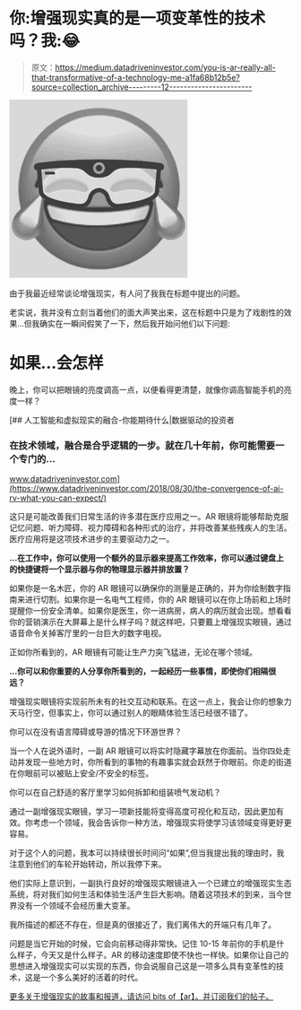 # 你:增强现实真的是一项变革性的技术吗？我:😂

> 原文：<https://medium.datadriveninvestor.com/you-is-ar-really-all-that-transformative-of-a-technology-me-a1fa68b12b5e?source=collection_archive---------12----------------------->

![](img/d467a05d4b5e5dd2688a2163d9f26703.png)

由于我最近经常谈论增强现实，有人问了我我在标题中提出的问题。

老实说，我并没有立刻当着他们的面大声笑出来，这在标题中只是为了戏剧性的效果…但我确实在一瞬间假笑了一下，然后我开始问他们以下问题:

# 如果…会怎样

晚上，你可以把眼镜的亮度调高一点，以便看得更清楚，就像你调高智能手机的亮度一样？

[](https://www.datadriveninvestor.com/2018/08/30/the-convergence-of-ai-rv-what-you-can-expect/) [## 人工智能和虚拟现实的融合-你能期待什么|数据驱动的投资者

### 在技术领域，融合是合乎逻辑的一步。就在几十年前，你可能需要一个专门的…

www.datadriveninvestor.com](https://www.datadriveninvestor.com/2018/08/30/the-convergence-of-ai-rv-what-you-can-expect/) 

这只是可能改善我们日常生活的许多潜在医疗应用之一。AR 眼镜将能够帮助克服记忆问题、听力障碍、视力障碍和各种形式的治疗，并将改善某些残疾人的生活。医疗应用将是这项技术进步的主要驱动力之一。

**…在工作中，你可以使用一个额外的显示器来提高工作效率，你可以通过键盘上的快捷键将一个显示器与你的物理显示器并排放置？**

如果你是一名木匠，你的 AR 眼镜可以确保你的测量是正确的，并为你绘制数字指南来进行切割。如果你是一名电气工程师，你的 AR 眼镜可以在你上场前和上场时提醒你一份安全清单。如果你是医生，你一进病房，病人的病历就会出现。想看看你的营销演示在大屏幕上是什么样子吗？就这样吧，只要戴上增强现实眼镜，通过语音命令关掉客厅里的一台巨大的数字电视。

正如你所看到的，AR 眼镜有可能让生产力突飞猛进，无论在哪个领域。

**…你可以和你重要的人分享你所看到的，一起经历一些事情，即使你们相隔很远？**

增强现实眼镜将实现前所未有的社交互动和联系。在这一点上，我会让你的想象力天马行空，但事实上，你可以通过别人的眼睛体验生活已经很不错了。

你可以在没有语言障碍或导游的情况下环游世界？

当一个人在说外语时，一副 AR 眼镜可以将实时隐藏字幕放在你面前。当你四处走动并发现一些地方时，你所看到的事物的有趣事实就会跃然于你眼前。你走的街道在你眼前可以被贴上安全/不安全的标签。

你可以在自己舒适的客厅里学习如何拆卸和组装喷气发动机？

通过一副增强现实眼镜，学习一项新技能将变得高度可视化和互动，因此更加有效。你考虑一个领域，我会告诉你一种方法，增强现实将使学习该领域变得更好更容易。

对于这个人的问题，我本可以持续很长时间问“如果”,但当我提出我的理由时，我注意到他们的车轮开始转动，所以我停下来。

他们实际上意识到，一副执行良好的增强现实眼镜进入一个已建立的增强现实生态系统，将对我们如何生活和体验生活产生巨大影响。随着这项技术的到来，当今世界没有一个领域不会经历重大变革。

我所描述的都还不存在，但是真的很接近了，我们离伟大的开端只有几年了。

问题是当它开始的时候，它会向前移动得非常快。记住 10-15 年前你的手机是什么样子，今天又是什么样子。AR 的移动速度即使不快也一样快。如果你让自己的思想进入增强现实可以实现的东西，你会说服自己这是一项多么具有变革性的技术，这是一个多么美好的活着的时代。

[更多关于增强现实的故事和报道，请访问 bits of【ar】。并订阅我们的帖子。](https://bitsofar.com)